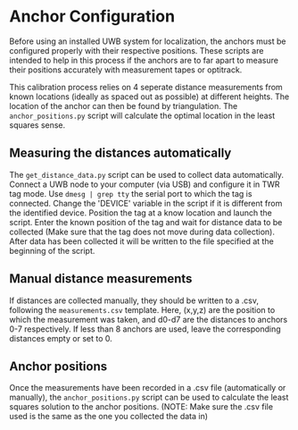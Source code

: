 # Anchor Configuration
Before using an installed UWB system for localization, the anchors must be configured properly with their respective positions. These scripts are intended to help in this process if the anchors are to far apart to measure their positions accurately with measurement tapes or optitrack.

This calibration process relies on 4 seperate distance measurements from known locations (ideally as spaced out as possible) at different heights. The location of the anchor can then be found by triangulation. The ```anchor_positions.py``` script will calculate the optimal location in the least squares sense.

## Measuring the distances automatically
The ```get_distance_data.py``` script can be used to collect data automatically. Connect a UWB node to your computer (via USB) and configure it in TWR tag mode. Use ```dmesg | grep tty``` the serial port to which the tag is connected. Change the 'DEVICE' variable in the script if it is different from the identified device. Position the tag at a know location and launch the script. Enter the known position of the tag and wait for distance data to be collected (Make sure that the tag does not move during data collection). After data has been collected it will be written to the file specified at the beginning of the script.

## Manual distance measurements
If distances are collected manually, they should be written to a .csv, following the ```measurements.csv``` template. Here, (x,y,z) are the position to which the measurement was taken, and d0-d7 are the distances to anchors 0-7 respectively. If less than 8 anchors are used, leave the corresponding distances empty or set to 0.

## Anchor positions
Once the measurements have been recorded in a .csv file (automatically or manually), the ```anchor_positions.py``` script can be used to calculate the least squares solution to the anchor positions. (NOTE: Make sure the .csv file used is the same as the one you collected the data in)